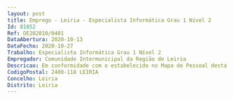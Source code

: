```yaml
--- 
layout: post
title: Emprego - Leiria - Especialista Informática Grau 1 Nível 2
Id: 81052
Ref: OE202010/0401
DataAbertura: 2020-10-13
DataFecho: 2020-10-27
Trabalho: Especialista Informática Grau 1 Nível 2
Empregador: Comunidade Intermunicipal da Região de Leiria
Descricao: Em conformidade com o estabelecido no Mapa de Pessoal desta Comunidade Intermunicipal e  aviso de abertura publicado em DRE com o n º 16092 2020, referente a posto de trabalho de Especialista de Informática do Grau 1, Nível 2 (Estagiário), da carreira de Especialista de Informática, carreira não revista.
CodigoPostal: 2400-118 LEIRIA
Concelho: Leiria
Distrito: Leiria
--- 
```

